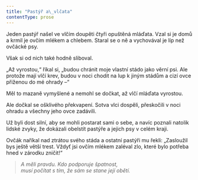 ```yaml
---
title: "Pastýř a\_vlčata"
contentType: prose
---
```


  

Jeden pastýř našel ve vlčím doupěti čtyři opuštěná mláďata. Vzal si je domů a krmil je ovčím mlékem a chlebem. Staral se o ně a vychovával je líp než ovčácké psy.

Však si od nich také hodně sliboval.

„Až vyrostou,“ říkal si, „budou chránit moje vlastní stádo jako věrní psi. Ale protože mají vlčí krev, budou v noci chodit na lup k jiným stádům a cizí ovce přiženou do mé ohrady –“

Měl to mazaně vymyšlené a nemohl se dočkat, až vlčí mláďata vyrostou.

Ale dočkal se ošklivého překvapení. Sotva vlci dospěli, přeskočili v noci ohradu a všechny jeho ovce zadávili.

Už byli dost silní, aby se mohli postarat sami o sebe, a navíc poznali natolik lidské zvyky, že dokázali obelstít pastýře a jejich psy v celém kraji.

Ovčák naříkal nad ztrátou svého stáda a ostatní pastýři mu řekli: „Zasloužil bys ještě větší trest. Vždyť jsi ovčím mlékem zaléval zlo, které bylo potřeba hned v zárodku zničit!“

> _A měli pravdu. Kdo podporuje špatnost,  
> musí počítat s tím, že sám se stane její obětí._
